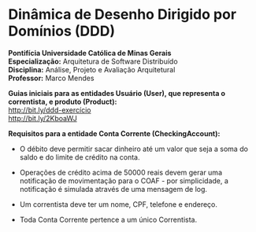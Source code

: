# Dinâmica de Desenho Dirigido por Domínios (DDD)  

**Pontifícia Universidade Católica de Minas Gerais**  
**Especialização:** Arquitetura de Software Distribuído  
**Disciplina:** Análise, Projeto e Avaliação Arquitetural  
**Professor:** Marco Mendes  

**Guias iniciais para as entidades Usuário (User), que representa o correntista, e produto (Product):**  
http://bit.ly/ddd-exercício  
http://bit.ly/2KboaWJ  

**Requisitos para a entidade Conta Corrente (CheckingAccount):**  

- O débito deve permitir sacar dinheiro até um valor que seja a soma do saldo e do limite de crédito na conta.  

- Operações de crédito acima de 50000 reais devem gerar uma notificação de movimentação para o COAF - por simplicidade, a notificação é simulada através de uma mensagem de log.  

- Um correntista deve ter um nome, CPF, telefone e endereço.

- Toda Conta Corrente pertence a um único Correntista. 

